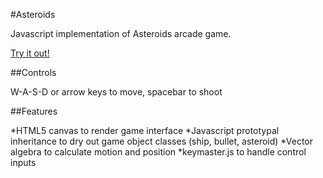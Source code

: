 #Asteroids

Javascript implementation of Asteroids arcade game.

[Try it out!](http://chas-mcmahon.github.io/Asteroids/)

##Controls

W-A-S-D or arrow keys to move, spacebar to shoot

##Features

*HTML5 canvas to render game interface
*Javascript prototypal inheritance to dry out game object classes (ship, bullet, asteroid)
*Vector algebra to calculate motion and position
*keymaster.js to handle control inputs